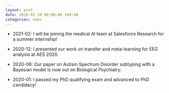 ```yaml
---
layout: post
date: 2020-01-10 00:00:00 +08:00
categories: news
---
```

* 2021-02: I will be joining the medical AI team at Salesforce Research for a summer internship!

* 2020-12: I presented our work on transfer and meta-learning for EEG analysis at AES 2020.

* 2020-06: Our paper on Autism Spectrum Disorder subtyping with a Bayesian model is now out on Biological Psychiatry.

* 2020-01: I passed my PhD qualifying exam and advanced to PhD candidacy!
